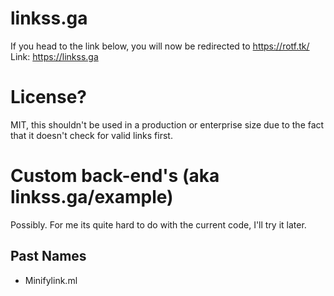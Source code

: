 # linkss.ga
If you head to the link below, you will now be redirected to https://rotf.tk/
Link: https://linkss.ga
# License?
MIT, this shouldn't be used in a production or enterprise size due to the fact that it doesn't check for valid links first.

# Custom back-end's (aka linkss.ga/example)
Possibly. For me its quite hard to do with the current code, I'll try it later.

## Past Names
- Minifylink.ml
